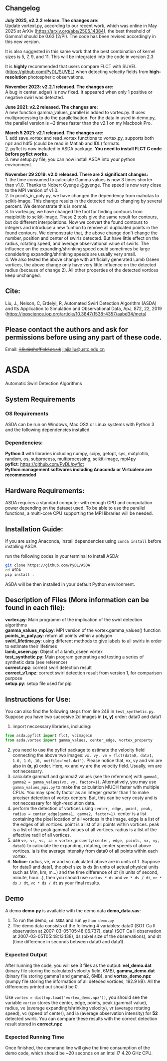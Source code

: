 ## Changelog

**July 2025, v2.2.2 release. The changes are:</br>**
Update vortext.py, according to our recent work, which was online in May 2025 at ArXiv (https://arxiv.org/abs/2505.14384), the best threshold of Gamma1 should be 0.63 (2/PI). The code has been revised accordingly in this new version.

It is also suggested in this same work that the best combination of kernel sizes is 5, 7, 9, and 11. This will be integrated into the code in version 2.3

It is **highly** recommended that users compare FLCT with SUVEL (https://github.com/PyDL/SUVEL) when detecting velocity fields from **high-resolution** photospheric observations.

**November 2023: v2.2.1 released. The changes are:</br>**
A bug in center_edge() is now fixed. It appeared when only 1 positive or negative swirl was detected. 

**June 2021: v2.2 released. The changes are:</br>**
A new function gamma_values_parallel is added to vortex.py. It uses multiprocessing to do the parallelisation. For the data in used in demo.py, the parallel version is ~2 times faster than the v2.1 on my Macbook Pro.</br>

**March 5 2021: v2.1 released. The changes are:</br>**
    1. add save_vortex and read_vortex functions to vortex.py, supports both npz and hdf5 (could be read in Matlab and IDL) formats.</br>
    2. pyflct is now included in ASDA package. **You need to install FLCT C code before pyflct works**.</br>
    3. new setup.py file, you can now install ASDA into your python environment.</br>

**November 29 2019: v2.0 released. There are 2 significant changes:</br>**
    1. the time consumed to calculate Gamma values is now 3 times shorter than v1.0. Thanks to Nobert Gyenge @gyenge. The speed is now very close to the MPI version of v1.0.</br>
    2. In points_in_poly.py, we have changed the dependency from mahotas to scikit-image. This change results in the detected radius changing by several percent. We demonstrate this is normal.</br>
    3. In vortex.py, we have changed the tool for finding contours from matplotlib to scikit-image. These 2 tools give the same result for contours, but do different interpolations. Now we convert the found contours to integers and introduce a new funtion to remove all duplicated points in the found contours. We demonstrate that, the above change don't change the number, position and center of swirls detected. But have little effect on the radius, rotating speed, and average observational value of swirls. The influence on the expanding/shrinking speed could sometimes be large considering expanding/shrinking speeds are usually very small.</br>
    4. We also tested the above change with artificially generated Lamb Oseen vortices, the above change only have very little influence on the detected radius (because of change 2). All other properties of the detected vortices keep unchanged.</br>
  
## Cite:
Liu, J., Nelson, C, Erdelyi, R, Automated Swirl Detection Algorithm (ASDA) and Its Application to Simulation and Observational Data, ApJ, 872, 22, 2019 (https://iopscience.iop.org/article/10.3847/1538-4357/aabd34/meta)

## Please contact the authors and ask for permissions before using any part of these code.
Email: ~~jj.liu@sheffield.ac.uk~~ jiajialiu@ustc.edu.cn

# ASDA
Automatic Swirl Detection Algorithms

## System Requirements
### OS Requirements
ASDA can be run on Windows, Mac OSX or Linux systems with Python 3 and the following dependencies installed.

### Dependencies:
**Python 3** with libraries including numpy, scipy, getopt, sys, matplotlib, random, os, subprocess, multiprocessing, scikit-image, mpi4py</br>
**pyflct**: https://github.com/PyDL/pyflct </br>
**Python management softwares including Anaconda or Virtualenv are recommended**

## Hardware Requirements:
ASDA requires a standard computer with enough CPU and computation power depending on the dataset used. To be able to use the parallel functions, a multi-core CPU supporting the MPI libraries will be needed.

## Installation Guide:
If you are using Anaconda, install dependencies using ``conda install`` before installing ASDA

run the following codes in your terminal to install ASDA:
```bash
git clone https://github.com/PyDL/ASDA
cd ASDA
pip install .
```
ASDA will be then installed in your default Python environment.

## Description of Files (More information can be found in each file):
**vortex.py**: Main programm of the implication of the swirl detection algorithms</br>
**gamma_values_mpi.py**: MPI version of the vortex.gamma_values() function</br>
**points_in_poly.py**: return all points within a polygon</br>
**swirl_lifetime.py**: using different methods to give labels to all swirls in order to estimate their lifetimes</br>
**lamb_oseen.py**: Object of a lamb_oseen vortex</br>
**test_synthetic.py**: Main program generating and testing a series of synthetic data (see reference)</br>
**correct.npz**: correct swirl detection result</br>
**correct_v1.npz**: correct swirl detection result from version 1, for comparison purpose</br>
**setup.py**: setup file used for pip</br>

## Instructions for Use:
You can also find the following steps from line 249 in `test_synthetic.py`.
Suppose you have two succesive 2d images in **(x, y)** order: data0 and data1</br>
1. import neccessary libraries, including:
```python
from asda.pyflct import flct, vcimagein
from asda.vortex import gamma_values, center_edge, vortex_property
```
2. you need to use the pyflct package to estimate the velocity field connecting the above two images: 
`vx, vy, vm = flct(data0, data1, 1.0, 1.0, 10, outfile='vel.dat')`. Please notice that, vx, vy and vm are also in **(x, y)** order. Here, vx and vy are the velocity field. Usually, vm are not necessary.</br>
1. calculate gamma1 and gamma2 values (see the reference) with `gamma1, gamma2 = gamma_values(vx, vy, factor=1)`. Alternatively, you may use `gamma_values_mpi.py` to make the calculation MUCH faster with multiple CPUs. You may specify factor as an integer greater than 1 to make preciser detection of vortex centers. But, this can be very costy and is not neccessary for high-resolution data.</br>
2. perform the detection of vortices using `center, edge, point, peak, radius = center_edge(gamma1, gamma2, factor=1)`. center is a list containing the pixel location of all vortices in the image. edge is a list of the edges of all vortices. point is a list of all points within vortices. peak is a list of the peak gamma1 values of all vortices. radius is a list of the effective radii of all vortices.</br>
3. use `ve, vr, vc, ia = vortex_property(center, edge, points, vx, vy, data0)` to calculate the expanding, rotating, center speeds of above vortices. ia is the average intensity from data0 of all points within each vortex.</br>
4. **Notice**: radius, ve, vr and vc calculated above are in units of 1. Suppose for data0 and data1, the pixel size is *ds* (in units of actual physical units such as Mm, km, m...) and the time difference of *dt* (in units of second, minute, hour...), then you should use `radius * ds` and `ve * ds / dt`, `vr * ds / dt`, `vc * ds / dt` as your final results.

## Demo
A demo **demo.py** is available with the demo data **demo_data.sav**:
1. To run the demo, `cd ASDA` and run `python demo.py`
2. The demo data consists of the following 4 variables: data0 (SOT Ca II observation at 2007-03-05T05:48:06.737), data1 (SOT Ca II observation at 2007-03-05T05:48:13.138), ds (pixel size of the observations), and dt (time difference in seconds between data0 and data1)
### Expected Output
After running the code, you will see 3 files as the output: **vel_demo.dat** (binary file storing the calculated velocity field, 6MB), **gamma_demo.dat** (binary file storing gamma1 and gamma2, 6MB), and **vortex_demo.npz** (numpy file storing the information of all deteced vortices, 192.9 kB). All the differences printed out should be 0.</br>
</br>
Use `vortex = dict(np.load('vortex_demo.npz'))`, you should see the variable `vortex` stores the center, edge, points, peak (gamma1 value), radius, ve (average expanding/shrinking velocity), vr (average rotating speed), vc (speed of center), and ia (average observation intensity) for **52** detected swirls. You can compare these results with the correct detection result stored in **correct.npz**
### Expected Running Time
Once finished, the command line will give the time consumption of the demo code, which should be ~20 seconds on an Intel I7 4.20 GHz CPU.


